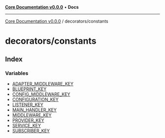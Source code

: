 [**Core Documentation v0.0.0**](../../README.md) • **Docs**

***

[Core Documentation v0.0.0](../../modules.md) / decorators/constants

# decorators/constants

## Index

### Variables

- [ADAPTER\_MIDDLEWARE\_KEY](variables/ADAPTER_MIDDLEWARE_KEY.md)
- [BLUEPRINT\_KEY](variables/BLUEPRINT_KEY.md)
- [CONFIG\_MIDDLEWARE\_KEY](variables/CONFIG_MIDDLEWARE_KEY.md)
- [CONFIGURATION\_KEY](variables/CONFIGURATION_KEY.md)
- [LISTENER\_KEY](variables/LISTENER_KEY.md)
- [MAIN\_HANDLER\_KEY](variables/MAIN_HANDLER_KEY.md)
- [MIDDLEWARE\_KEY](variables/MIDDLEWARE_KEY.md)
- [PROVIDER\_KEY](variables/PROVIDER_KEY.md)
- [SERVICE\_KEY](variables/SERVICE_KEY.md)
- [SUBSCRIBER\_KEY](variables/SUBSCRIBER_KEY.md)
